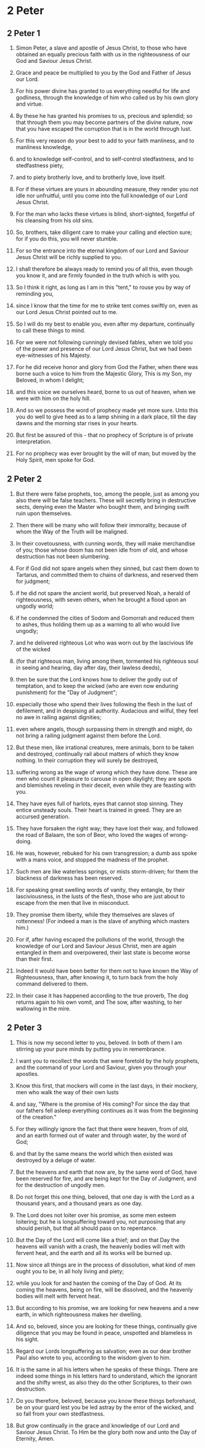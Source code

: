 # 2 Peter

## 2 Peter 1

1. Simon Peter, a slave and apostle of Jesus Christ, to those who have obtained an equally precious faith with us in the righteousness of our God and Saviour Jesus Christ.

2. Grace and peace be multiplied to you by the God and Father of Jesus our Lord.

3. For his power divine has granted to us everything needful for life and godliness, through the knowledge of him who called us by his own glory and virtue.

4. By these he has granted his promises to us, precious and splendid;  so that through them you may become partners of the divine nature,  now that you have escaped the corruption that is in the world through lust.

5. For this very reason do your best to add to your faith manliness,  and to manliness knowledge,

6. and to knowledge self-control, and to self-control stedfastness, and to stedfastness piety,

7. and to piety brotherly love, and to brotherly love, love itself.

8. For if these virtues are yours in abounding measure, they render you not idle nor unfruitful, until you come into the full knowledge of our Lord Jesus Christ.

9. For the man who lacks these virtues is blind, short-sighted,  forgetful of his cleansing from his old sins.

10. So, brothers, take diligent care to make your calling and election sure; for if you do this, you will never stumble.

11. For so the entrance into the eternal kingdom of our Lord and Saviour Jesus Christ will be richly supplied to you.

12. I shall therefore be always ready to remind you of all this, even though you know it, and are firmly founded in the truth which is with you.

13. So I think it right, as long as I am in this "tent," to rouse you by way of reminding you,

14. since I know that the time for me to strike tent comes swiftly on,  even as our Lord Jesus Christ pointed out to me.

15. So I will do my best to enable you, even after my departure,  continually to call these things to mind.

16. For we were not following cunningly devised fables, when we told you of the power and presence of our Lord Jesus Christ, but we had been eye-witnesses of his Majesty.

17. For he did receive honor and glory from God the Father, when there was borne such a voice to him from the Majestic Glory, This is my Son, my Beloved, in whom I delight;

18. and this voice we ourselves heard, borne to us out of heaven, when we were with him on the holy hill.

19. And so we possess the word of prophecy made yet more sure. Unto this you do well to give heed as to a lamp shining in a dark place, till the day dawns and the morning star rises in your hearts.

20. But first be assured of this - that no prophecy of Scripture is of private interpretation.

21. For no prophecy was ever brought by the will of man; but moved by the Holy Spirit, men spoke for God.

## 2 Peter 2

1. But there were false prophets, too, among the people, just as among you also there will be false teachers. These will secretly bring in destructive sects, denying even the Master who bought them, and bringing swift ruin upon themselves.

2. Then there will be many who will follow their immorality, because of whom the Way of the Truth will be maligned.

3. In their covetousness, with cunning words, they will make merchandise of you; those whose doom has not been idle from of old,  and whose destruction has not been slumbering.

4. For if God did not spare angels when they sinned, but cast them down to Tartarus, and committed them to chains of darkness, and reserved them for judgment;

5. if he did not spare the ancient world, but preserved Noah, a herald of righteousness, with seven others, when he brought a flood upon an ungodly world;

6. if he condemned the cities of Sodom and Gomorrah and reduced them to ashes, thus holding them up as a warning to all who would live ungodly;

7. and he delivered righteous Lot who was worn out by the lascivious life of the wicked

8. (for that righteous man, living among them, tormented his righteous soul in seeing and hearing, day after day, their lawless deeds),

9. then be sure that the Lord knows how to deliver the godly out of temptation, and to keep the wicked (who are even now enduring punishment) for the "Day of Judgment";

10. especially those who spend their lives following the flesh in the lust of defilement, and in despising all authority. Audacious and wilful, they feel no awe in railing against dignities;

11. even where angels, though surpassing them in strength and might, do not bring a railing judgment against them before the Lord.

12. But these men, like irrational creatures, mere animals, born to be taken and destroyed, continually rail about matters of which they know nothing. In their corruption they will surely be destroyed,

13. suffering wrong as the wage of wrong which they have done. These are men who count it pleasure to carouse in open daylight; they are spots and blemishes reveling in their deceit, even while they are feasting with you.

14. They have eyes full of harlots, eyes that cannot stop sinning. They entice unsteady souls. Their heart is trained in greed. They are an accursed generation.

15. They have forsaken the right way; they have lost their way, and followed the road of Balaam, the son of Beor, who loved the wages of wrong-doing.

16. He was, however, rebuked for his own transgression; a dumb ass spoke with a mans voice, and stopped the madness of the prophet.

17. Such men are like waterless springs, or mists storm-driven; for them the blackness of darkness has been reserved.

18. For speaking great swelling words of vanity, they entangle, by their lasciviousness, in the lusts of the flesh, those who are just about to escape from the men that live in misconduct.

19. They promise them liberty, while they themselves are slaves of rottenness! (For indeed a man is the slave of anything which masters him.)

20. For if, after having escaped the pollutions of the world, through the knowledge of our Lord and Saviour Jesus Christ, men are again entangled in them and overpowered, their last state is become worse than their first.

21. Indeed it would have been better for them not to have known the Way of Righteousness, than, after knowing it, to turn back from the holy command delivered to them.

22. In their case it has happened according to the true proverb, The dog returns again to his own vomit, and The sow, after washing, to her wallowing in the mire.

## 2 Peter 3

1. This is now my second letter to you, beloved. In both of them I am stirring up your pure minds by putting you in remembrance.

2. I want you to recollect the words that were foretold by the holy prophets, and the command of your Lord and Saviour, given you through your apostles.

3. Know this first, that mockers will come in the last days, in their mockery, men who walk the way of their own lusts

4. and say, "Where is the promise of His coming? For since the day that our fathers fell asleep everything continues as it was from the beginning of the creation."

5. For they willingly ignore the fact that there were heaven, from of old, and an earth formed out of water and through water, by the word of God;

6. and that by the same means the world which then existed was destroyed by a deluge of water.

7. But the heavens and earth that now are, by the same word of God,  have been reserved for fire, and are being kept for the Day of Judgment, and for the destruction of ungodly men.

8. Do not forget this one thing, beloved, that one day is with the Lord as a thousand years, and a thousand years as one day.

9. The Lord does not loiter over his promise, as some men esteem loitering; but he is longsuffering toward you, not purposing that any should perish, but that all should pass on to repentance.

10. But the Day of the Lord will come like a thief; and on that Day the heavens will vanish with a crash, the heavenly bodies will melt with fervent heat, and the earth and all its works will be burned up.

11. Now since all things are in the process of dissolution, what kind of men ought you to be, in all holy living and piety;

12. while you look for and hasten the coming of the Day of God. At its coming the heavens, being on fire, will be dissolved, and the heavenly bodies will melt with fervent heat.

13. But according to his promise, we are looking for new heavens and a new earth, in which righteousness makes her dwelling.

14. And so, beloved, since you are looking for these things, continually give diligence that you may be found in peace, unspotted and blameless in his sight.

15. Regard our Lords longsuffering as salvation; even as our dear brother Paul also wrote to you, according to the wisdom given to him.

16. It is the same in all his letters when he speaks of these things.  There are indeed some things in his letters hard to understand, which the ignorant and the shifty wrest, as also they do the other Scriptures, to their own destruction.

17. Do you therefore, beloved, because you know these things beforehand,  be on your guard lest you be led astray by the error of the wicked,  and so fall from your own stedfastness.

18. But grow continually in the grace and knowledge of our Lord and Saviour Jesus Christ. To Him be the glory both now and unto the Day of Eternity, Amen.

